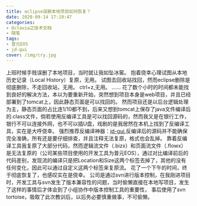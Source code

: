 ```yaml
---
title: eclipse误删本地项目如何恢复？
date: 2020-09-14 17:19:47
categories:
- Octavia之技术文档
- 随笔
tags: 
- 普元EOS
- jd-gui
cover: /img/cry.jpg
---
```

上班时候手贱误删了本地项目，当时就让我如坠冰窖。
抱着侥幸心理试图从本地历史记录（Local History）复原，无用。
试图去回收站找回，然而eclipse删除是彻底删除，不走回收站，无用。
ctrl+z,无用。
……
花了数个小时的时间都未能找到良好的解决方法，本以为要重新开始，突然想到项目本身是web项目，并且已经部署到了tomcat上，因此静态页面是可以找回的。
然而项目还是以后台逻辑处理为主，静态页面的占比连1/10都不到，后来又想到tomcat上保存了java文件编译后的.class文件，倘若使用反编译工具是可以找回源码的，然而我又是在银行工作，银行不可以连接外网，也不可以插U盘，戏剧的是我居然在本机上找到了反编译工具，实在是大呼侥幸。
强烈推荐反编译神器：[jd-gui](https://jd-gui.apponic.com/),反编译后的源码并不能确保完全准确，所有还是要仔细排查，并且注释无法复原，格式也会乱掉。
靠着反编译工具我复原了大部分代码，然而逻辑流文件（.bizx）和页面流文件（.flowx）是无法复原的（公司某些项目使用的开发工具为普元EOS），通过对比编译前后的代码差别，发现流的编译只是把Location和Size这两个标签去掉了，其他的没有任何变化，因此可以通过自定义这两个标签来复原流。
花了一个下午的时间，终于彻底恢复了，也感叹实在是侥幸。
公司是通过svn进行版本控制，在我刚进项目时，开发工具与svn发生了版本兼容性的问题，当时偷懒直接在本地写项目，发生了这样的事情后才体会到了小组协作中版本控制工具的重要性，
事后使用了svn tortoise，吸取了此次教训后，以后务必要慎重做事，不可偷懒。


